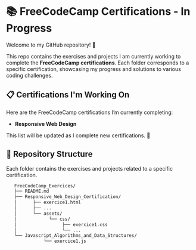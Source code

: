 
# 📚 FreeCodeCamp Certifications - In Progress  

Welcome to my GitHub repository! 👋  

This repo contains the exercises and projects I am currently working to complete the **FreeCodeCamp certifications**. Each folder corresponds to a specific certification, showcasing my progress and solutions to various coding challenges.  

## 📋 Certifications I'm Working On  

Here are the FreeCodeCamp certifications I’m currently completing:  

- **Responsive Web Design** 

This list will be updated as I complete new certifications. 🚀  

## 📁 Repository Structure  

Each folder contains the exercises and projects related to a specific certification.  

 ```bash
    FreeCodeCamp_Exercices/ 
    ├── README.md
    ├── Responsive_Web_Design_Certification/
    │      ├── exercice1.html
    │      ├── ...
    │      └── assets/
    │            └── css/
    │                 ├── exercice1.css 
    │                 └── ...
    └── Javascript_Algorithms_and_Data_Structures/
               └── exercice1.js

```